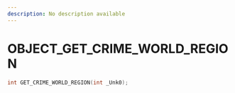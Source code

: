 ```yaml
---
description: No description available 
---
```


# OBJECT\_GET_CRIME_WORLD_REGION

```cpp
int GET_CRIME_WORLD_REGION(int _Unk0);
```